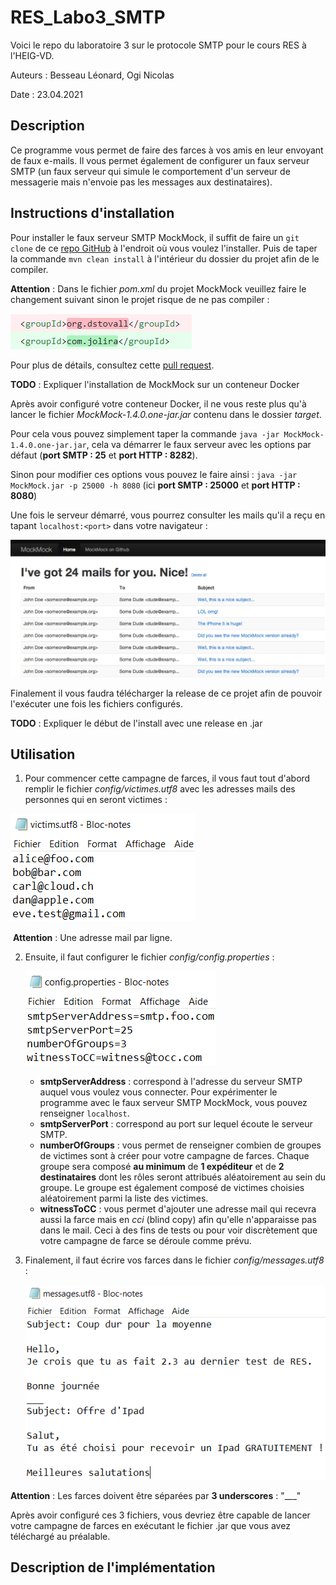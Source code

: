 # RES_Labo3_SMTP
Voici le repo du laboratoire 3 sur le protocole SMTP pour le cours RES à l'HEIG-VD.

Auteurs : Besseau Léonard, Ogi Nicolas

Date : 23.04.2021



## Description
Ce programme vous permet de faire des farces à vos amis en leur envoyant de faux e-mails. Il vous permet également de configurer un faux serveur SMTP (un faux serveur qui simule le comportement d'un serveur de messagerie mais n'envoie pas les messages aux destinataires).



## Instructions d'installation
Pour installer le faux serveur SMTP MockMock, il suffit de faire un `git clone` de ce [repo GitHub](https://github.com/tweakers/MockMock) à l'endroit où vous voulez l'installer. Puis de taper la commande `mvn clean install` à l'intérieur du dossier du projet afin de le compiler. 

**Attention** : Dans le fichier *pom.xml* du projet MockMock veuillez faire le changement suivant sinon le projet risque de ne pas compiler : 

![image-20210423170124329](figures/image-20210423170124329.png)

Pour plus de détails, consultez cette [pull request](https://github.com/tweakers/MockMock/pull/8).

**TODO** : Expliquer l'installation de MockMock sur un conteneur Docker

Après avoir configuré votre conteneur Docker, il ne vous reste plus qu'à lancer le fichier *MockMock-1.4.0.one-jar.jar* contenu dans le dossier *target*. 

Pour cela vous pouvez simplement taper la commande `java -jar MockMock-1.4.0.one-jar.jar`, cela va démarrer le faux serveur avec les options par défaut (**port SMTP : 25** et **port HTTP : 8282**). 

Sinon pour modifier ces options vous pouvez le faire ainsi : `java -jar MockMock.jar -p 25000 -h 8080` (ici **port SMTP : 25000** et **port HTTP : 8080**)

Une fois le serveur démarré, vous pourrez consulter les mails qu'il a reçu en tapant `localhost:<port>` dans votre navigateur : 

![image-20210423171350889](figures/image-20210423171350889.png)



Finalement il vous faudra télécharger la release de ce projet afin de pouvoir l'exécuter une fois les fichiers configurés.

**TODO** : Expliquer le début de l'install avec une release en .jar



## Utilisation

1. Pour commencer cette campagne de farces, il vous faut tout d'abord remplir le fichier *config/victimes.utf8* avec les adresses mails des personnes qui en seront victimes :

![image-20210423162301552](figures/image-20210423162301552.png)

​	**Attention** : Une adresse mail par ligne.

2. Ensuite, il faut configurer le fichier *config/config.properties*  :

   ![image-20210423163856518](figures/image-20210423163856518.png)

	
	
	- **smtpServerAddress** : correspond à l'adresse du serveur SMTP auquel vous voulez vous connecter. Pour expérimenter le programme avec le faux serveur SMTP MockMock, vous pouvez renseigner `localhost`.
	- **smtpServerPort** : correspond au port sur lequel écoute le serveur SMTP.
	- **numberOfGroups** : vous permet de renseigner combien de groupes de victimes sont à créer pour votre campagne de farces. Chaque groupe sera composé **au minimum** de **1 expéditeur** et de **2 destinataires** dont les rôles seront attribués aléatoirement au sein du groupe. Le groupe est également composé de victimes choisies aléatoirement parmi la liste des victimes.
	- **witnessToCC** : vous permet d'ajouter une adresse mail qui recevra aussi la farce mais en *cci* (blind copy) afin qu'elle n'apparaisse pas dans le mail. Ceci à des fins de tests ou pour voir discrètement que votre campagne de farce se déroule comme prévu.

3. Finalement, il faut écrire vos farces dans le fichier *config/messages.utf8* :

   ![image-20210423164718030](figures/image-20210423164718030.png)

**Attention** : Les farces doivent être séparées par **3 underscores** : "___"

Après avoir configuré ces 3 fichiers, vous devriez être capable de lancer votre campagne de farces en exécutant le fichier .jar que vous avez téléchargé au préalable.



## Description de l'implémentation

